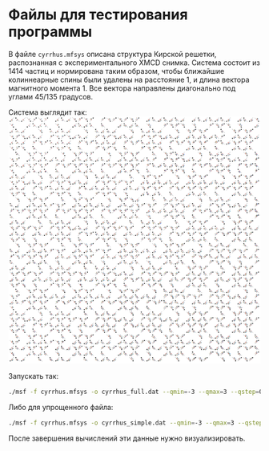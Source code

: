 # Файлы для тестирования программы

В файле `cyrrhus.mfsys` описана структура Кирской решетки, распознанная с экспериментального XMCD снимка. Система состоит из 1414 частиц и нормирована таким образом, чтобы ближайшие колиннеарные спины были удалены на расстояние 1, и длина вектора магнитного момента 1. Все вектора направлены диагонально под углами 45/135 градусов.

Система выглядит так:
![cyrrhus_system.png](cyrrhus_system.png)

Запускать так:
```bash
./msf -f cyrrhus.mfsys -o cyrrhus_full.dat --qmin=-3 --qmax=3 --qstep=0.1 -b 
```

Либо для упрощенного файла:
```bash
./msf -f cyrrhus.mfsys -o cyrrhus_simple.dat --qmin=-3 --qmax=3 --qstep=0.1 -b --simple
```

После завершения вычислений эти данные нужно визуализировать.
